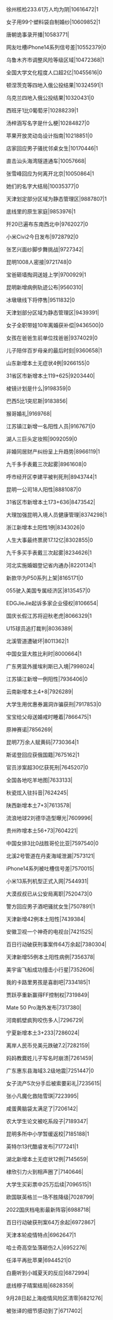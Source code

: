 徐州核检233.61万人均为阴|10616472|1

女子用99个塑料袋自制婚纱|10609852|1

唐朝诡事录开播|10583771|

网友吐槽iPhone14系列信号差|10552379|0

乌鲁木齐市调整风险等级区域|10472368|1

全国大学文化程度人口超2亿|10455616|0

顿涅茨克等四地入俄公投结果|10324591|1

乌克兰四地入俄公投结果|10320431|0

西班牙1比0葡萄牙|10288239|1

汤梓涵写名字是什么梗|10284827|0

苹果开放灵动岛设计指南|10218851|0

店家回应男子骚扰邻桌女生|10170446|1

直击汕头海湾隧道通车|10057668|

张雪峰回应为何离开北京|10050864|1

她们的名字大结局|10035377|0

天津划定部分区域为静态管理区|9887807|1

底线里的原生家庭|9853976|1

歼20已遍布东南西北中|9762027|0

小米Civi2今日发布|9728792|0

张艺兴面纱脚步舞挑战|9727342|

昆明1008人密接|9721748|0

宝爸砸墙掏洞送娃上学|9700929|1

昆明新增病例轨迹公布|9560310|

冰墩墩线下将停售|9511832|0

天津划部分区域为静态管理区|9439391|

女子全职带娃10年离婚获补偿|9436500|0

女孩在爸爸生前单位找爸爸|9374029|0

儿子陪伴百岁母亲的最后时刻|9360658|1

山东新增本土无症状4例|9266155|0

31省区市新增本土119+625|9203440|

棱镜计划是什么|9198359|0

巴西5比1突尼斯|9183856|

猴哥婚礼|9169768|

江苏镇江新增一名阳性人员|9167671|0

湖人三巨头定妆照|9092059|0

非婚同居财产纠纷呈上升趋势|8966119|1

九千多手表戴三次起雾|8961608|0

呼市经开区李建平被判死刑|8943744|1

昆明一公司18人阳性|8881087|0

31省区市新增本土173+636|8473542|

大理加强昆明入境人员健康管理|8374298|1

浙江新增本土阳性1例|8343026|0

人生大事最终票房17.12亿|8302855|0

九千多买手表戴三次起雾|8234626|1

河北实施婚姻登记省内通办|8220134|1

新款华为P50系列上架|8165171|0

055驶入美国专属经济区|8135457|0

EDGJieJie起诉多家企业侵权|8106654|

国庆长假江苏将迎秋老虎|8066329|1

U15球员追打裁判|8036389|

北溪管道遭破坏|8011362|1

中国女篮大胜比利时|8000664|1

广东男篮外援埃利斯已入境|7998024|

江苏镇江新增一例阳性|7936406|0

云南新增本土4+8|7926289|

大学生用优惠券漏洞诈骗获刑|7917853|0

宝宝给父母送婚戒时睡着|7866475|1

原神赛诺|7856269|

昆明7万余人赋黄码|7730364|1

斯诺登回应获俄国籍|7675162|1

官员涉案超30亿获死刑|7645207|0

全国各地吃羊地图|7633133|

秋瓷炫入驻抖音|7624245|

陕西新增本土7+3|7613578|

流浪地球2刘德华造型曝光|7609996|

贵州昨增本土56+73|7604221|

中国女排3比0战胜哥伦比亚|7597540|0

北溪2号管道在丹麦海域泄漏|7573121|

iPhone14系列被吐槽信号差|7570015|

小米13系列机型正式入网|7544931|

大漠叔叔已从公安局离职|7520473|0

警方回应男子酒吧骚扰女生|7507891|1

天津新增42例本土阳性|7439384|

安徽卫视一个神奇的电视台|7421525|

百日行动破获刑事案件64万余起|7380304|

天津新增55例本土阳性病例|7356378|

美宇宙飞船成功撞击小行星|7352606|

我的卡路里男孩是喜剧吧|7334185|1

贾跃亭重新赢得FF控制权|7319849|

Mate 50 Pro海外发布|7317380|

河南鹤壁疯狗咬伤多人|7296729|

宁夏新增本土3+233|7286024|

离岸人民币兑美元跌破7.2|7282159|

妈妈教爨姓儿子写名时崩溃|7261459|

广东惠东县海域3.2级地震|7251447|0

女子流产5次分手后被索要彩礼|7235615|

张小凡魔化救陆雪琪|7223995|

咸蛋黄脑袋太满足了|7206142|

农大学生论文被吃系段子|7189347|

昆明多所中小学暂缓返校|7185188|1

英特尔13代酷睿发布|7177241|1

湖北新增本土无症状12例|7145659|

棣欣引力火到相声圈了|7140646|

大学生买彩票中25万后续|7096515|1

欧国联英格兰一场不胜降级|7028799|

2022国庆档电影最新阵容|6988718|

百日行动破获刑案64万余起|6972867|

天津本轮疫情特点|6962647|1

哈士奇高空坠落砸伤2人|6952276|

任泽平再批苹果|6944521|0

白鹿听到小城夏天的反应|6872994|

底线穆子晴案结局|6828359|

9月28日起上海疫情风险区清零|6821276|

被张译的细节感动到了|6717402|

